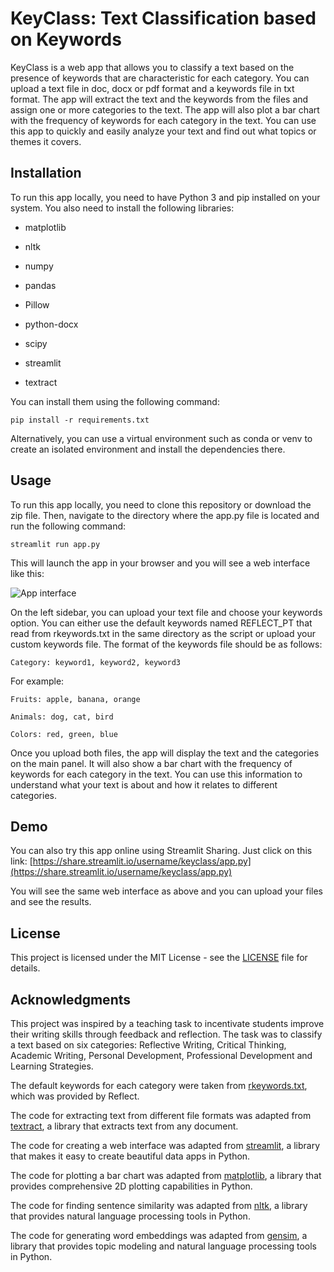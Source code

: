 # KeyClass: Text Classification based on Keywords

KeyClass is a web app that allows you to classify a text based on the presence of keywords that are characteristic for each category. You can upload a text file in doc, docx or pdf format and a keywords file in txt format. The app will extract the text and the keywords from the files and assign one or more categories to the text. The app will also plot a bar chart with the frequency of keywords for each category in the text. You can use this app to quickly and easily analyze your text and find out what topics or themes it covers.

## Installation

To run this app locally, you need to have Python 3 and pip installed on your system. You also need to install the following libraries:

- matplotlib

- nltk

- numpy

- pandas

- Pillow

- python-docx

- scipy

- streamlit

- textract

You can install them using the following command:

`pip install -r requirements.txt`

Alternatively, you can use a virtual environment such as conda or venv to create an isolated environment and install the dependencies there.

## Usage

To run this app locally, you need to clone this repository or download the zip file. Then, navigate to the directory where the app.py file is located and run the following command:

`streamlit run app.py`

This will launch the app in your browser and you will see a web interface like this:

![App interface](app.png)

On the left sidebar, you can upload your text file and choose your keywords option. You can either use the default keywords named REFLECT_PT that read from rkeywords.txt in the same directory as the script or upload your custom keywords file. The format of the keywords file should be as follows:

`Category: keyword1, keyword2, keyword3`

For example:

`Fruits: apple, banana, orange`

`Animals: dog, cat, bird`

`Colors: red, green, blue`

Once you upload both files, the app will display the text and the categories on the main panel. It will also show a bar chart with the frequency of keywords for each category in the text. You can use this information to understand what your text is about and how it relates to different categories.

## Demo

You can also try this app online using Streamlit Sharing. Just click on this link: [https://share.streamlit.io/username/keyclass/app.py](https://share.streamlit.io/username/keyclass/app.py)

You will see the same web interface as above and you can upload your files and see the results.

## License

This project is licensed under the MIT License - see the [LICENSE](LICENSE) file for details.

## Acknowledgments

This project was inspired by a teaching task to incentivate students improve their writing skills through feedback and reflection. The task was to classify a text based on six categories: Reflective Writing, Critical Thinking, Academic Writing, Personal Development, Professional Development and Learning Strategies.

The default keywords for each category were taken from [rkeywords.txt](rkeywords.txt), which was provided by Reflect.

The code for extracting text from different file formats was adapted from [textract](https://github.com/deanmalmgren/textract), a library that extracts text from any document.

The code for creating a web interface was adapted from [streamlit](https://github.com/streamlit/streamlit), a library that makes it easy to create beautiful data apps in Python.

The code for plotting a bar chart was adapted from [matplotlib](https://github.com/matplotlib/matplotlib), a library that provides comprehensive 2D plotting capabilities in Python.

The code for finding sentence similarity was adapted from [nltk](https://github.com/nltk/nltk), a library that provides natural language processing tools in Python.

The code for generating word embeddings was adapted from [gensim](https://github.com/RaRe-Technologies/gensim), a library that provides topic modeling and natural language processing tools in Python.
